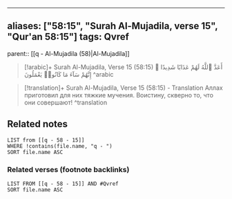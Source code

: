 
---
aliases: ["58:15", "Surah Al-Mujadila, verse 15", "Qur'an 58:15"]
tags: Qvref
---

parent:: [[q - Al-Mujadila (58)|Al-Mujadila]]

> [!arabic]+ Surah Al-Mujadila, Verse 15 (58:15)
> <span class="quran-arabic">أَعَدَّ ٱللَّهُ لَهُمْ عَذَابًا شَدِيدًا ۖ إِنَّهُمْ سَآءَ مَا كَانُوا۟ يَعْمَلُونَ</span>
^arabic

> [!translation]+ Surah Al-Mujadila, Verse 15 (58:15) - Translation
> Аллах приготовил для них тяжкие мучения. Воистину, скверно то, что они совершают!
^translation



## Related notes
```dataview
LIST from [[q - 58 - 15]]
WHERE !contains(file.name, "q - ")
SORT file.name ASC
```

### Related verses (footnote backlinks)
```dataview
LIST FROM [[q - 58 - 15]] AND #Qvref
SORT file.name ASC
```


